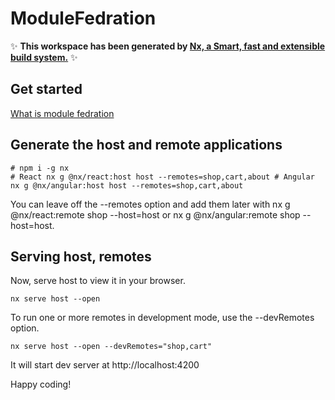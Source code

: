 # ModuleFedration

✨ **This workspace has been generated by [Nx, a Smart, fast and extensible build system.](https://nx.dev)** ✨ 


## Get started


[What is module fedration](https://module-federation.github.io/blog/get-started)


## Generate the host and remote applications

```
# npm i -g nx
# React nx g @nx/react:host host --remotes=shop,cart,about # Angular nx g @nx/angular:host host --remotes=shop,cart,about
```

You can leave off the --remotes option and add them later with nx g @nx/react:remote shop --host=host or nx g @nx/angular:remote shop --host=host.


## Serving host, remotes

Now, serve host to view it in your browser.
```
nx serve host --open 
```

To run one or more remotes in development mode, use the --devRemotes option.
```
nx serve host --open --devRemotes="shop,cart" 
```

It will start dev server at http://localhost:4200


Happy coding!